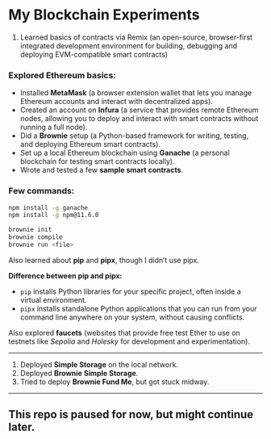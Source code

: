 # My Blockchain Experiments   

1. Learned basics of contracts via Remix (an open-source, browser-first integrated development environment for building, debugging and deploying EVM-compatible smart contracts)

### Explored Ethereum basics:

- Installed **MetaMask** (a browser extension wallet that lets you manage Ethereum accounts and interact with decentralized apps).
- Created an account on **Infura** (a service that provides remote Ethereum nodes, allowing you to deploy and interact with smart contracts without running a full node).
- Did a **Brownie** setup (a Python-based framework for writing, testing, and deploying Ethereum smart contracts).
- Set up a local Ethereum blockchain using **Ganache** (a personal blockchain for testing smart contracts locally).
- Wrote and tested a few **sample smart contracts**.

### Few commands:

```bash
npm install -g ganache
npm install -g npm@11.6.0

brownie init
brownie compile
brownie run <file>

```

Also learned about **pip** and **pipx**, though I didn’t use pipx.

**Difference between pip and pipx:**

- `pip` installs Python libraries for your specific project, often inside a virtual environment.
- `pipx` installs standalone Python applications that you can run from your command line anywhere on your system, without causing conflicts.

Also explored **faucets** (websites that provide free test Ether to use on testnets like *Sepolia* and *Holesky* for development and experimentation).

---

1. Deployed **Simple Storage** on the local network.
2. Deployed **Brownie Simple Storage**.
3. Tried to deploy **Brownie Fund Me**, but got stuck midway.

---

## This repo is paused for now, but might continue later.
